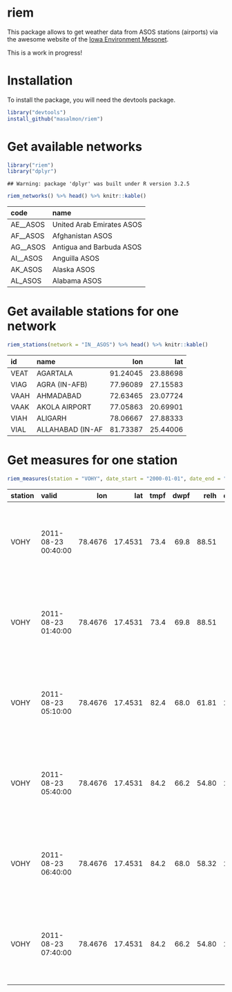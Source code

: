 riem
====

This package allows to get weather data from ASOS stations (airports) via the awesome website of the [Iowa Environment Mesonet](https://mesonet.agron.iastate.edu/request/download.phtml?network=IN__ASOS).

This is a work in progress!

Installation
============

To install the package, you will need the devtools package.

``` r
library("devtools")
install_github("masalmon/riem")
```

Get available networks
======================

``` r
library("riem")
library("dplyr")
```

    ## Warning: package 'dplyr' was built under R version 3.2.5

``` r
riem_networks() %>% head() %>% knitr::kable()
```

| code       | name                      |
|:-----------|:--------------------------|
| AE\_\_ASOS | United Arab Emirates ASOS |
| AF\_\_ASOS | Afghanistan ASOS          |
| AG\_\_ASOS | Antigua and Barbuda ASOS  |
| AI\_\_ASOS | Anguilla ASOS             |
| AK\_ASOS   | Alaska ASOS               |
| AL\_ASOS   | Alabama ASOS              |

Get available stations for one network
======================================

``` r
riem_stations(network = "IN__ASOS") %>% head() %>% knitr::kable()
```

| id   | name             |       lon|       lat|
|:-----|:-----------------|---------:|---------:|
| VEAT | AGARTALA         |  91.24045|  23.88698|
| VIAG | AGRA (IN-AFB)    |  77.96089|  27.15583|
| VAAH | AHMADABAD        |  72.63465|  23.07724|
| VAAK | AKOLA AIRPORT    |  77.05863|  20.69901|
| VIAH | ALIGARH          |  78.06667|  27.88333|
| VIAL | ALLAHABAD (IN-AF |  81.73387|  25.44006|

Get measures for one station
============================

``` r
riem_measures(station = "VOHY", date_start = "2000-01-01", date_end = "2016-04-22") %>% head() %>% knitr::kable()
```

| station | valid               |      lon|      lat|  tmpf|  dwpf|   relh|  drct|  sknt| p01i |   alti| mslp |  vsby| gust | skyc1 | skyc2 | skyc3 | skyc4 |  skyl1|  skyl2|  skyl3|  skyl4| presentwx | metar                                                        |
|:--------|:--------------------|--------:|--------:|-----:|-----:|------:|-----:|-----:|:-----|------:|:-----|-----:|:-----|:------|:------|:------|:------|------:|------:|------:|------:|:----------|:-------------------------------------------------------------|
| VOHY    | 2011-08-23 00:40:00 |  78.4676|  17.4531|  73.4|  69.8|  88.51|     0|     0| NA   |  29.83| NA   |  3.11| NA   | SCT   | BKN   | NA    | NA    |   1000|  20000|     NA|     NA| HZ        | VOHY 230040Z 00000KT 5000 HZ SCT010 BKN200 23/21 Q1010 NOSIG |
| VOHY    | 2011-08-23 01:40:00 |  78.4676|  17.4531|  73.4|  69.8|  88.51|     0|     0| NA   |  29.83| NA   |  3.11| NA   | SCT   | BKN   | NA    | NA    |   2000|  20000|     NA|     NA| HZ        | VOHY 230140Z 00000KT 5000 HZ SCT020 BKN200 23/21 Q1010 NOSIG |
| VOHY    | 2011-08-23 05:10:00 |  78.4676|  17.4531|  82.4|  68.0|  61.81|   270|     7| NA   |  29.85| NA   |  3.73| NA   | SCT   | SCT   | NA    | NA    |   1500|   2500|     NA|     NA| NA        | VOHY 230510Z 27007KT 6000 SCT015 SCT025 28/20 Q1011 NOSIG    |
| VOHY    | 2011-08-23 05:40:00 |  78.4676|  17.4531|  84.2|  66.2|  54.80|   270|     9| NA   |  29.83| NA   |  3.73| NA   | SCT   | SCT   | NA    | NA    |   1500|   2500|     NA|     NA| NA        | VOHY 230540Z 27009KT 6000 SCT015 SCT025 29/19 Q1010 NOSIG    |
| VOHY    | 2011-08-23 06:40:00 |  78.4676|  17.4531|  84.2|  68.0|  58.32|   260|     5| NA   |  29.83| NA   |  3.73| NA   | SCT   | SCT   | NA    | NA    |   1500|   2500|     NA|     NA| NA        | VOHY 230640Z 26005KT 6000 SCT015 SCT025 29/20 Q1010 NOSIG    |
| VOHY    | 2011-08-23 07:40:00 |  78.4676|  17.4531|  84.2|  66.2|  54.80|   250|     7| NA   |  29.77| NA   |  3.73| NA   | SCT   | SCT   | NA    | NA    |   2000|   2500|     NA|     NA| NA        | VOHY 230740Z 25007KT 6000 SCT020 SCT025 29/19 Q1008 NOSIG    |
